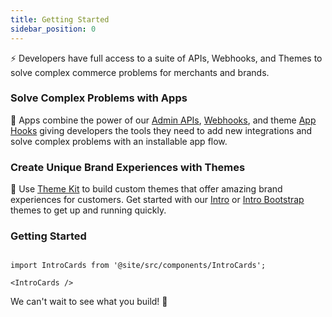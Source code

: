 ```yaml
---
title: Getting Started
sidebar_position: 0
---
```


⚡️ Developers have full access to a suite of APIs, Webhooks, and Themes to solve complex commerce problems for merchants and brands.

### Solve Complex Problems with Apps

🚀 Apps combine the power of our [Admin APIs](/api/admin/index.md), [Webhooks](/webhooks.md), and theme [App Hooks](/) giving developers the tools they need to add new integrations and solve complex problems with an installable app flow.

### Create Unique Brand Experiences with Themes

🎯 Use [Theme Kit](/docs/storefront/themes/theme-kit.md) to build custom themes that offer amazing brand experiences for customers. Get started with our [Intro](https://github.com/29next/intro) or [Intro Bootstrap](https://github.com/29next/intro-bootstrap) themes to get up and running quickly.


### Getting Started


```mdx-code-block

import IntroCards from '@site/src/components/IntroCards';

<IntroCards />

```

We can't wait to see what you build! 💪
